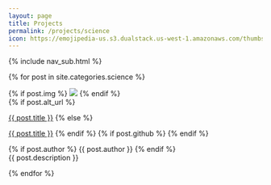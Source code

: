 ```yaml
---
layout: page
title: Projects
permalink: /projects/science
icon: https://emojipedia-us.s3.dualstack.us-west-1.amazonaws.com/thumbs/240/facebook/230/petri-dish_1f9eb.png
---
```



{% include nav_sub.html  %}

{% for post in site.categories.science %}

<div class="project-item">
  <div class="icon">
    {% if post.img %}
      <a href="{{ post.url }}"><img src="{{ post.img }}"></a>
    {% endif %}
  </div>

  <div class="text">
      {% if post.alt_url %}
          <p class="title"><a href="{{ post.alt_url }}">{{ post.title }}</a>
      {% else %}
      <p class="title"><a href="{{ post.url }}">{{ post.title }}</a>
      {% endif %}
            {% if post.github %}
            <span style="float: right">
              <a href="{{ post.github }}" target="_blank">
                <i class="fa fa-github fa-1x" aria-hidden="true"></i>
              </a>
            </span>
            {% endif %}
          </p>
          {% if post.author %}
        <span class="author">{{ post.author }}</span>
        {% endif %}
        <div class="desc">
       {{ post.description }}
       </div>
      </div>

</div>

{% endfor %}

